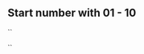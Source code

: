 ## Start number with 01 - 10

``
<?php
$invID = 9;
echo $resturl =str_pad($invID, 2, '0', STR_PAD_LEFT)

?>

``
